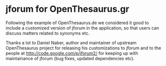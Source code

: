 jforum for OpenThesaurus.gr
===========================

Following the example of OpenThesaurus.de we considered it good to include a customized
version of jforum in the application, so that users can discuss matters related to
synonyms etc.

Thanks a lot to Daniel Naber, author and maintainer of upstream OpenThesaurus project
for releasing his customizations to jforum and to the people at 
http://code.google.com/p/jforum2/ for keeping up with maintainance of jforum (bug
fixes, updated dependencies etc).

